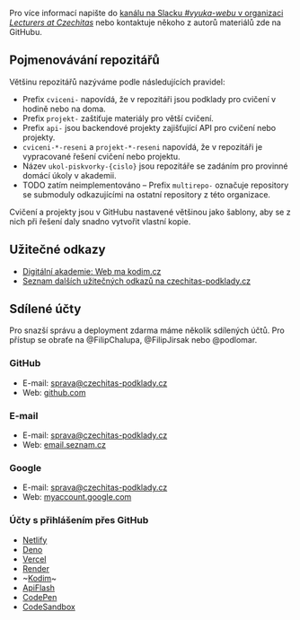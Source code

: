 Pro více informací napište do [kanálu na Slacku _#vyuka-webu_ v organizaci 
_Lecturers at Czechitas_](https://lecturersczechitas.slack.com/archives/C040LE8JZA4) nebo kontaktuje někoho z autorů materiálů zde na GitHubu.

## Pojmenovávání repozitářů

Většinu repozitářů nazýváme podle následujících pravidel:

- Prefix `cviceni-` napovídá, že v repozitáři jsou podklady pro cvičení v hodině nebo na doma.
- Prefix `projekt-` zaštiťuje materiály pro větší cvičení.
- Prefix `api-` jsou backendové projekty zajišťující API pro cvičení nebo projekty.
- `cviceni-*-reseni` a `projekt-*-reseni` napovídá, že v repozitáři je vypracované řešení cvičení nebo projektu.
- Název `ukol-piskvorky-{cislo}` jsou repozitáře se zadáním pro provinné domácí úkoly v akademii.
- TODO zatím neimplementováno – Prefix `multirepo-` označuje repository se submoduly odkazujícími na ostatní repository z této organizace.

Cvičení a projekty jsou v GitHubu nastavené většinou jako šablony, aby se z nich při řešení daly snadno vytvořit vlastní kopie.

## Užitečné odkazy

- [Digitální akademie: Web ma kodim.cz](https://kodim.cz/kurzy/daweb)
- [Seznam dalších užitečných odkazů na czechitas-podklady.cz](https://czechitas-podklady.cz/)

## Sdílené účty

Pro snazší správu a deployment zdarma máme několik sdílených účtů. Pro přístup se obraťe na @FilipChalupa, @FilipJirsak nebo @podlomar.

### GitHub

- E-mail: sprava@czechitas-podklady.cz
- Web: [github.com](https://github.com/)

### E-mail

- E-mail: sprava@czechitas-podklady.cz
- Web: [email.seznam.cz](https://email.seznam.cz/)

### Google

- E-mail: sprava@czechitas-podklady.cz
- Web: [myaccount.google.com](https://myaccount.google.com/)

### Účty s přihlášením přes GitHub

- [Netlify](https://app.netlify.com/)
- [Deno](https://dash.deno.com/)
- [Vercel](https://vercel.com/)
- [Render](https://dashboard.render.com/)
- ~[Kodim](https://kodim.cz/)~
- [ApiFlash](https://apiflash.com/)
- [CodePen](https://codepen.io/)
- [CodeSandbox](https://codesandbox.io/)
